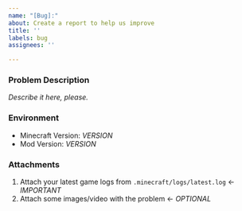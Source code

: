 ```yaml
---
name: "[Bug]:"
about: Create a report to help us improve
title: ''
labels: bug
assignees: ''

---
```


### Problem Description

*Describe it here, please.*

### Environment

- Minecraft Version: *VERSION*
- Mod Version: *VERSION*

### Attachments
1) Attach your latest game logs from `.minecraft/logs/latest.log` ← *IMPORTANT*
2) Attach some images/video with the problem ← *OPTIONAL*
